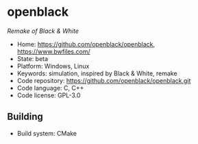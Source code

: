 # openblack

_Remake of Black & White_

- Home: https://github.com/openblack/openblack, https://www.bwfiles.com/
- State: beta
- Platform: Windows, Linux
- Keywords: simulation, inspired by Black & White, remake
- Code repository: https://github.com/openblack/openblack.git
- Code language: C, C++
- Code license: GPL-3.0

## Building

- Build system: CMake

